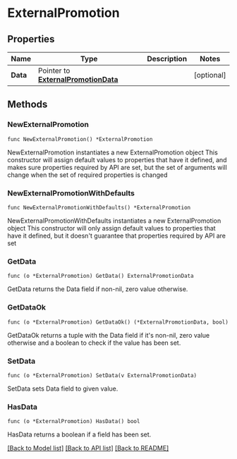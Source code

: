 # ExternalPromotion

## Properties

Name | Type | Description | Notes
------------ | ------------- | ------------- | -------------
**Data** | Pointer to [**ExternalPromotionData**](ExternalPromotionData.md) |  | [optional] 

## Methods

### NewExternalPromotion

`func NewExternalPromotion() *ExternalPromotion`

NewExternalPromotion instantiates a new ExternalPromotion object
This constructor will assign default values to properties that have it defined,
and makes sure properties required by API are set, but the set of arguments
will change when the set of required properties is changed

### NewExternalPromotionWithDefaults

`func NewExternalPromotionWithDefaults() *ExternalPromotion`

NewExternalPromotionWithDefaults instantiates a new ExternalPromotion object
This constructor will only assign default values to properties that have it defined,
but it doesn't guarantee that properties required by API are set

### GetData

`func (o *ExternalPromotion) GetData() ExternalPromotionData`

GetData returns the Data field if non-nil, zero value otherwise.

### GetDataOk

`func (o *ExternalPromotion) GetDataOk() (*ExternalPromotionData, bool)`

GetDataOk returns a tuple with the Data field if it's non-nil, zero value otherwise
and a boolean to check if the value has been set.

### SetData

`func (o *ExternalPromotion) SetData(v ExternalPromotionData)`

SetData sets Data field to given value.

### HasData

`func (o *ExternalPromotion) HasData() bool`

HasData returns a boolean if a field has been set.


[[Back to Model list]](../README.md#documentation-for-models) [[Back to API list]](../README.md#documentation-for-api-endpoints) [[Back to README]](../README.md)


